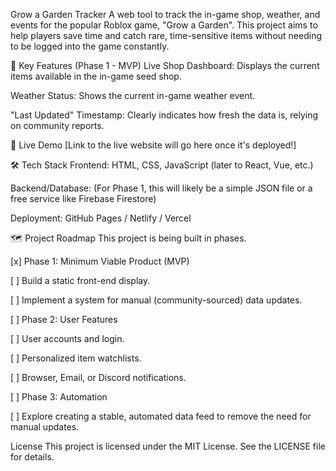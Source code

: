 Grow a Garden Tracker
A web tool to track the in-game shop, weather, and events for the popular Roblox game, "Grow a Garden". This project aims to help players save time and catch rare, time-sensitive items without needing to be logged into the game constantly.

🌟 Key Features (Phase 1 - MVP)
Live Shop Dashboard: Displays the current items available in the in-game seed shop.

Weather Status: Shows the current in-game weather event.

"Last Updated" Timestamp: Clearly indicates how fresh the data is, relying on community reports.

🚀 Live Demo
[Link to the live website will go here once it's deployed!]

🛠️ Tech Stack
Frontend: HTML, CSS, JavaScript (later to React, Vue, etc.)

Backend/Database: (For Phase 1, this will likely be a simple JSON file or a free service like Firebase Firestore)

Deployment: GitHub Pages / Netlify / Vercel

🗺️ Project Roadmap
This project is being built in phases.

[x] Phase 1: Minimum Viable Product (MVP)

[ ] Build a static front-end display.

[ ] Implement a system for manual (community-sourced) data updates.

[ ] Phase 2: User Features

[ ] User accounts and login.

[ ] Personalized item watchlists.

[ ] Browser, Email, or Discord notifications.

[ ] Phase 3: Automation

[ ] Explore creating a stable, automated data feed to remove the need for manual updates.

License
This project is licensed under the MIT License. See the LICENSE file for details.
